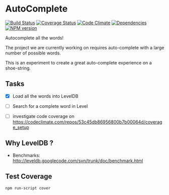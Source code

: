 AutoComplete
============
[![Build Status](https://travis-ci.org/nelsonic/ac.png?branch=master)](https://travis-ci.org/nelsonic/ac) [![Coverage Status](https://coveralls.io/repos/nelsonic/ac/badge.png)](https://coveralls.io/r/nelsonic/ac) [![Code Climate](https://codeclimate.com/github/nelsonic/ac.png)](https://codeclimate.com/github/nelsonic/ac) [![Dependencies](https://david-dm.org/nelsonic/ac.png?theme=shields.io)](https://david-dm.org/nelsonic/ac) [![NPM version](https://badge.fury.io/js/ac.png)](https://npmjs.org/package/ac)

Autocomplete all the words!

The project we are currently working on requires auto-complete
with a large number of possible words.

This is an experiment to create a great auto-complete experience
on a shoe-string.

## Tasks

- [x] Load all the words into LevelDB
- [ ] Search for a complete word in Level
- [ ] investigate code coverage on https://codeclimate.com/repos/53c45db86956800b7b00064d/coverage_setup


## Why LevelDB ?

- Benchmarks: http://leveldb.googlecode.com/svn/trunk/doc/benchmark.html


## Test Coverage
```
npm run-script cover
```
